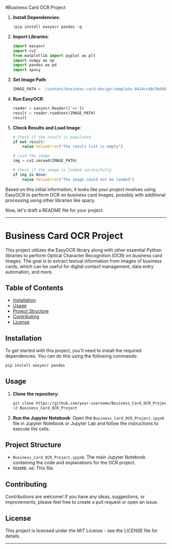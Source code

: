 #Business Card OCR Project


1. **Install Dependencies**:
    ```markdown
    !pip install easyocr pandas -q
    ```

2. **Import Libraries**:
    ```python
    import easyocr
    import cv2
    from matplotlib import pyplot as plt
    import numpy as np
    import pandas as pd
    import spacy
    ```

3. **Set Image Path**:
    ```python
    IMAGE_PATH = '/content/business-card-design-template-9414cc40c5b84b17bc5a8b99a79ac4bf_screen.jpg'
    ```

4. **Run EasyOCR**:
    ```python
    reader = easyocr.Reader(['en'])
    result = reader.readtext(IMAGE_PATH)
    result
    ```

5. **Check Results and Load Image**:
    ```python
    # Check if the result is populated
    if not result:
        raise ValueError("The result list is empty")

    # Load the image
    img = cv2.imread(IMAGE_PATH)

    # Check if the image is loaded successfully
    if img is None:
        raise ValueError("The image could not be loaded")
    ```

Based on this initial information, it looks like your project involves using EasyOCR to perform OCR on business card images, possibly with additional processing using other libraries like spacy.

Now, let's draft a README file for your project.

---

# Business Card OCR Project

This project utilizes the EasyOCR library along with other essential Python libraries to perform Optical Character Recognition (OCR) on business card images. The goal is to extract textual information from images of business cards, which can be useful for digital contact management, data entry automation, and more.

## Table of Contents
- [Installation](#installation)
- [Usage](#usage)
- [Project Structure](#project-structure)
- [Contributing](#contributing)
- [License](#license)

## Installation

To get started with this project, you'll need to install the required dependencies. You can do this using the following commands:

```sh
pip install easyocr pandas
```

## Usage

1. **Clone the repository**:
    ```sh
    git clone https://github.com/your-username/Business_Card_OCR_Project.git
    cd Business_Card_OCR_Project
    ```

2. **Run the Jupyter Notebook**:
    Open the `Business_Card_OCR_Project.ipynb` file in Jupyter Notebook or Jupyter Lab and follow the instructions to execute the cells.

## Project Structure

- `Business_Card_OCR_Project.ipynb`: The main Jupyter Notebook containing the code and explanations for the OCR project.
- `README.md`: This file.

## Contributing

Contributions are welcome! If you have any ideas, suggestions, or improvements, please feel free to create a pull request or open an issue.

## License

This project is licensed under the MIT License - see the LICENSE file for details.

---
